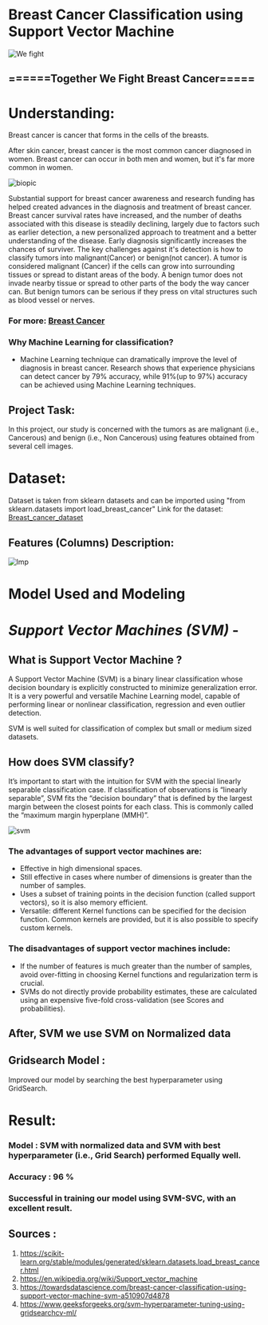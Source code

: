 # Breast Cancer Classification using Support Vector Machine

![We fight](https://www.legacycommunityhealth.org/wp-content/uploads/2018/10/breast-cancer-pink-ribbon-1.png)

## ======Together We Fight Breast Cancer=====

# Understanding:
Breast cancer is cancer that forms in the cells of the breasts.

After skin cancer, breast cancer is the most common cancer diagnosed in women. Breast cancer can occur in both men and women, but it's far more common in women.

![biopic](https://www.mayoclinic.org/-/media/kcms/gbs/patient-consumer/images/2013/11/15/17/39/ds00328_-ds00982_-ds000983_-ds01063_-ds01070_-hq00348_im01880_r7_breastthu_jpg.png)

Substantial support for breast cancer awareness and research funding has helped created advances in the diagnosis and treatment of breast cancer. Breast cancer survival rates have increased, and the number of deaths associated with this disease is steadily declining, largely due to factors such as earlier detection, a new personalized approach to treatment and a better understanding of the disease.
Early diagnosis significantly increases the chances of surviver. The key challenges against it's detection is how to classify tumors into malignant(Cancer) or benign(not cancer). A tumor is considered malignant (Cancer) if the cells can grow into surrounding tissues or spread to distant areas of the body. A benign tumor does not invade nearby tissue or spread to other parts of the body the way cancer can. But benign tumors can be serious if they press on vital structures such as blood vessel or nerves.

### For more: [Breast Cancer](https://www.cancer.org/cancer/breast-cancer/about/what-is-breast-cancer.html)

### Why Machine Learning for classification?
* Machine Learning technique can dramatically improve the level of diagnosis in breast cancer. Research shows that experience physicians can detect cancer by 79% accuracy, while 91%(up to 97%) accuracy can be achieved using Machine Learning techniques.

## Project Task:
In this project, our study is concerned with the tumors as are malignant (i.e., Cancerous) and benign (i.e., Non Cancerous) using features obtained from several cell images.


# Dataset:
  Dataset is taken from sklearn datasets and can be imported using "from sklearn.datasets import load_breast_cancer"
  Link for the dataset: [Breast_cancer_dataset](https://scikit-learn.org/stable/modules/generated/sklearn.datasets.load_breast_cancer.html)

## Features (Columns) Description:
  ![Imp](https://miro.medium.com/max/1400/1*jxDWsQAM6-6e4IAk-CDsAg.png)

  
# Model Used and Modeling

# ***Support Vector Machines (SVM)*** -

## What is Support Vector Machine ?

A Support Vector Machine (SVM) is a binary linear classification whose decision boundary is explicitly constructed to minimize generalization error. It is a very powerful and versatile Machine Learning model, capable of performing linear or nonlinear classification, regression and even outlier detection.

SVM is well suited for classification of complex but small or medium sized datasets.

## How does SVM classify?

It’s important to start with the intuition for SVM with the special linearly separable classification case.
If classification of observations is “linearly separable”, SVM fits the “decision boundary” that is defined by the largest margin between the closest points for each class. This is commonly called the “maximum margin hyperplane (MMH)”.

![svm](https://miro.medium.com/max/2000/1*glixBGaKMiVDhWFwkA3yoQ.png)

### The advantages of support vector machines are:
* Effective in high dimensional spaces.
* Still effective in cases where number of dimensions is greater than the number of samples.
* Uses a subset of training points in the decision function (called support vectors), so it is also memory efficient.
* Versatile: different Kernel functions can be specified for the decision function. Common kernels are provided, but it is also possible to specify custom kernels.


### The disadvantages of support vector machines include:
* If the number of features is much greater than the number of samples, avoid over-fitting in choosing Kernel functions and regularization term is crucial.
* SVMs do not directly provide probability estimates, these are calculated using an expensive five-fold cross-validation (see Scores and probabilities).


## After, SVM we use SVM on Normalized data

## Gridsearch Model :
  Improved our model by searching the best hyperparameter using GridSearch.
  
  
# Result:
 ### Model : SVM with normalized data and SVM with best hyperparameter (i.e., Grid Search) performed Equally well.
 ### Accuracy : 96 % 
 ### Successful in training our model using SVM-SVC, with an excellent result.
 
 
 
 
## Sources :
1. https://scikit-learn.org/stable/modules/generated/sklearn.datasets.load_breast_cancer.html
2. https://en.wikipedia.org/wiki/Support_vector_machine
3. https://towardsdatascience.com/breast-cancer-classification-using-support-vector-machine-svm-a510907d4878
4. https://www.geeksforgeeks.org/svm-hyperparameter-tuning-using-gridsearchcv-ml/
